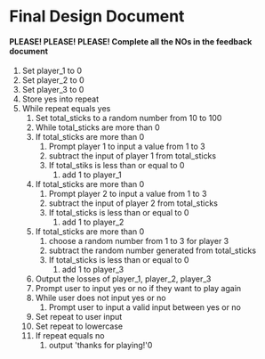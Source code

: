 # Final Design Document
#### PLEASE! PLEASE! PLEASE! Complete all the NOs in the feedback document 
 1. Set player_1 to 0
 2. Set player_2 to 0
 3. Set player_3 to 0
 4. Store yes into repeat 
 5. While repeat equals yes
    1. Set total_sticks to a random number from 10 to 100
    1. While total_sticks are more than 0 
      1. If total_sticks are more than 0
          1. Prompt player 1 to input a value from 1 to 3
          1. subtract the input of player 1 from total_sticks
          1. If total_stiks is less than or equal to 0
              1. add 1 to player_1 
      1. If total_sticks are more than 0
          1. Prompt player 2 to input a value from 1 to 3
          1. subtract the input of player 2 from total_sticks
          1. If total_sticks is less than or equal to 0
              1. add 1 to player_2
      1. If total_sticks are more than 0
          1. choose a random number from 1 to 3 for player 3
          1. subtract the random number generated from total_sticks
          1. If total_sticks is less than or equal to 0
              1. add 1 to player_3
    1. Output the losses of player_1, player_2, player_3
    1. Prompt user to input yes or no if they want to play again
    1. While user does not input yes or no 
       1. Prompt user to input a valid input between yes or no
    1. Set repeat to user input
    1. Set repeat to lowercase
    1. If repeat equals no 
        1.  output 'thanks for playing!'0
